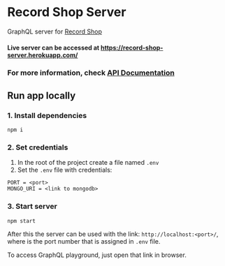 # Record Shop Server

GraphQL server for [Record Shop](https://github.com/plaskevich/record-shop)

#### Live server can be accessed at https://record-shop-server.herokuapp.com/

### For more information, check [API Documentation](https://record-shop.stoplight.io)

## Run app locally
### 1. Install dependencies
`npm i`
### 2. Set credentials
1. In the root of the project create a file named `.env`
2. Set the `.env` file with credentials:
```
PORT = <port>
MONGO_URI = <link to mongodb>
```
### 3. Start server
`npm start`

After this the server can be used with the link: `http://localhost:<port>/`,
where <port> is the port number that is assigned in `.env` file.

To access GraphQL playground, just open that link in browser.
